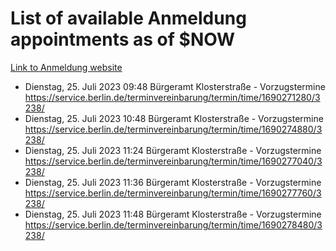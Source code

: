 # List of available Anmeldung appointments as of $NOW
[Link to Anmeldung website](https://service.berlin.de/terminvereinbarung/termin/tag.php?termin=1&anliegen[]=120686&dienstleisterlist=122210,122217,327316,122219,327312,122227,327314,122231,327346,122243,327348,122254,122252,329742,122260,329745,122262,329748,122271,327278,122273,327274,122277,327276,330436,122280,327294,122282,327290,122284,327292,122291,327270,122285,327266,122286,327264,122296,327268,150230,329760,122297,327286,122294,327284,122312,329763,122314,329775,122304,327330,122311,327334,122309,327332,317869,122281,327352,122279,329772,122283,122276,327324,122274,327326,122267,329766,122246,327318,122251,327320,122257,327322,122208,327298,122226,327300&herkunft=http%3A%2F%2Fservice.berlin.de%2Fdienstleistung%2F120686%2F)
- Dienstag, 25. Juli 2023 09:48 Bürgeramt Klosterstraße - Vorzugstermine https://service.berlin.de/terminvereinbarung/termin/time/1690271280/3238/
- Dienstag, 25. Juli 2023 10:48 Bürgeramt Klosterstraße - Vorzugstermine https://service.berlin.de/terminvereinbarung/termin/time/1690274880/3238/
- Dienstag, 25. Juli 2023 11:24 Bürgeramt Klosterstraße - Vorzugstermine https://service.berlin.de/terminvereinbarung/termin/time/1690277040/3238/
- Dienstag, 25. Juli 2023 11:36 Bürgeramt Klosterstraße - Vorzugstermine https://service.berlin.de/terminvereinbarung/termin/time/1690277760/3238/
- Dienstag, 25. Juli 2023 11:48 Bürgeramt Klosterstraße - Vorzugstermine https://service.berlin.de/terminvereinbarung/termin/time/1690278480/3238/
